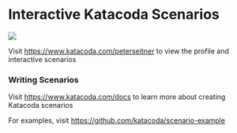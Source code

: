 # Interactive Katacoda Scenarios

[![](http://shields.katacoda.com/katacoda/peterseitner/count.svg)](https://www.katacoda.com/peterseitner "Get your profile on Katacoda.com")

Visit https://www.katacoda.com/peterseitner to view the profile and interactive scenarios

### Writing Scenarios
Visit https://www.katacoda.com/docs to learn more about creating Katacoda scenarios

For examples, visit https://github.com/katacoda/scenario-example
